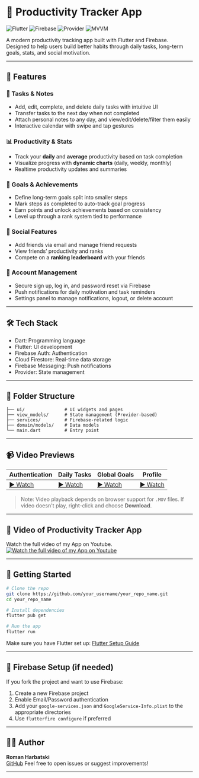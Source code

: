 # 📱 Productivity Tracker App

![Flutter](https://img.shields.io/badge/Flutter-3.19-blue?logo=flutter)
![Firebase](https://img.shields.io/badge/Firebase-integrated-yellow?logo=firebase)
![Provider](https://img.shields.io/badge/State%20Management-Provider-green)
![MVVM](https://img.shields.io/badge/Architecture-MVVM-informational)

A modern productivity tracking app built with Flutter and Firebase. Designed to help users build better habits through daily tasks, long-term goals, stats, and social motivation.

---

## 🚀 Features

### 📅 Tasks & Notes
- Add, edit, complete, and delete daily tasks with intuitive UI
- Transfer tasks to the next day when not completed
- Attach personal notes to any day, and view/edit/delete/filter them easily
- Interactive calendar with swipe and tap gestures

### 📊 Productivity & Stats
- Track your **daily** and **average** productivity based on task completion
- Visualize progress with **dynamic charts** (daily, weekly, monthly)
- Realtime productivity updates and summaries

### 🎯 Goals & Achievements
- Define long-term goals split into smaller steps
- Mark steps as completed to auto-track goal progress
- Earn points and unlock achievements based on consistency
- Level up through a rank system tied to performance

### 👥 Social Features
- Add friends via email and manage friend requests
- View friends’ productivity and ranks
- Compete on a **ranking leaderboard** with your friends

### 🔐 Account Management
- Secure sign up, log in, and password reset via Firebase
- Push notifications for daily motivation and task reminders
- Settings panel to manage notifications, logout, or delete account

---

## 🛠 Tech Stack

* Dart: Programming language
* Flutter: UI development
* Firebase Auth: Authentication
* Cloud Firestore: Real-time data storage
* Firebase Messaging: Push notifications
* Provider: State management

---

## 📂 Folder Structure

```
├── ui/               # UI widgets and pages
├── view_models/      # State management (Provider-based)
├── services/         # Firebase-related logic
├── domain/models/    # Data models
└── main.dart         # Entry point
```


---

## 📹 Video Previews

| Authentication                               | Daily Tasks                               | Global Goals                               | Profile                               |
| -------------------------------------------- | ----------------------------------------- | ------------------------------------------ | ------------------------------------- |
| [▶️ Watch](assets/videos/authentication.MOV) | [▶️ Watch](assets/videos/daily_tasks.MOV) | [▶️ Watch](assets/videos/global_goals.MOV) | [▶️ Watch](assets/videos/profile.MOV) |
> Note: Video playback depends on browser support for `.MOV` files. If video doesn't play, right-click and choose **Download**.


---

## 🎥 Video of Productivity Tracker App

Watch the full video of my App on Youtube.
[![Watch the full video of my App on Youtube](https://img.youtube.com/vi/WLHnAG0ZQ2U/0.jpg)](https://www.youtube.com/watch?v=WLHnAG0ZQ2U)


---

## 🚀 Getting Started

```bash
# Clone the repo
git clone https://github.com/your_username/your_repo_name.git
cd your_repo_name

# Install dependencies
flutter pub get

# Run the app
flutter run
```

Make sure you have Flutter set up: [Flutter Setup Guide](https://flutter.dev/docs/get-started/install)

---

## 🔐 Firebase Setup (if needed)

If you fork the project and want to use Firebase:

1. Create a new Firebase project
2. Enable Email/Password authentication
3. Add your `google-services.json` and `GoogleService-Info.plist` to the appropriate directories
4. Use `flutterfire configure` if preferred

---

## 👨‍💻 Author

**Roman Harbatski**  
[GitHub](https://github.com/romzesick)
Feel free to open issues or suggest improvements!

---
